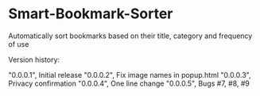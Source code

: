 Smart-Bookmark-Sorter
=====================

Automatically sort bookmarks based on their title, category and frequency of use

Version history: 

"0.0.0.1", Initial release
"0.0.0.2", Fix image names in popup.html
"0.0.0.3", Privacy confirmation
"0.0.0.4", One line change
"0.0.0.5", Bugs #7, #8, #9
